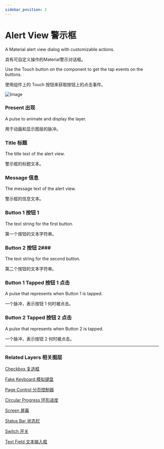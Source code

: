 ```yaml
---
sidebar_position: 2
---
```


# Alert View 警示框

A Material alert view dialog with customizable actions.

具有可自定义操作的Material警示对话框。

Use the Touch button on the component to get the tap events on the buttons.

使用组件上的 Touch 按钮来获取按钮上的点击事件。

![Image](https://s3.us-west-2.amazonaws.com/secure.notion-static.com/8894b6ab-5b64-447d-9b79-18c2394c4d80/Untitled.png?X-Amz-Algorithm=AWS4-HMAC-SHA256&X-Amz-Content-Sha256=UNSIGNED-PAYLOAD&X-Amz-Credential=AKIAT73L2G45EIPT3X45%2F20220602%2Fus-west-2%2Fs3%2Faws4_request&X-Amz-Date=20220602T190135Z&X-Amz-Expires=86400&X-Amz-Signature=a0c99ed1f4e2986d53353e60d2549d79a0cb6ce50c7683cdac02114e7a54cbfa&X-Amz-SignedHeaders=host&response-content-disposition=filename%20%3D%22Untitled.png%22&x-id=GetObject)

### Present 出现

A pulse to animate and display the layer.

用于动画和显示图层的脉冲。

### Title 标题 

The title text of the alert view.

警示框的标题文本。

### Message 信息

The message text of the alert view.

警示框的信息文本。

### Button 1 按钮 1

The text string for the first button.

第一个按钮的文本字符串。

### Button 2 按钮 2### 

The text string for the second button.

第二个按钮的文本字符串。

### Button 1 Tapped 按钮 1 点击

A pulse that represents when Button 1 is tapped.

一个脉冲，表示按钮 1 何时被点击。

### Button 2 Tapped 按钮 2 点击

A pulse that represents when Button 2 is tapped.

一个脉冲，表示按钮 2 何时被点击。

------

### Related Layers 相关图层

[Checkbox 复选框](./Checkbox.md)

[Fake Keyboard 模拟键盘](./Fake%20Keyboard.md)

[Page Control 分页控制器](./Page%20Control.md)

[Circular Progress 环形进度](./Circular%20Progress.md)

[Screen 屏幕](./Screen.md)

[Status Bar 状态栏](./Status%20bar.md)

[Switch 开关](./Switch.md)

[Text Field 文本输入框](./Text%20Field.md)
